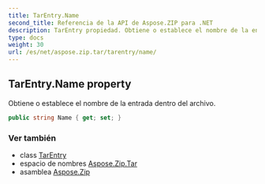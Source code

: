 ```yaml
---
title: TarEntry.Name
second_title: Referencia de la API de Aspose.ZIP para .NET
description: TarEntry propiedad. Obtiene o establece el nombre de la entrada dentro del archivo.
type: docs
weight: 30
url: /es/net/aspose.zip.tar/tarentry/name/
---
```

## TarEntry.Name property

Obtiene o establece el nombre de la entrada dentro del archivo.

```csharp
public string Name { get; set; }
```

### Ver también

* class [TarEntry](../)
* espacio de nombres [Aspose.Zip.Tar](../../tarentry/)
* asamblea [Aspose.Zip](../../../)


